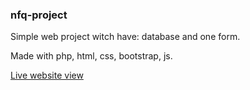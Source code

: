 ### nfq-project

Simple web project witch have: database and one form.

Made with php, html, css, bootstrap, js.


[Live website view](https://karolisnfqproject.herokuapp.com/)
